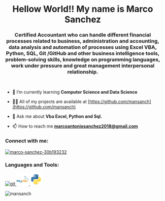 <h1 align="center">Hellow World!! My name is Marco Sanchez</h1>
<h3 align="center">Certified Accountant who can handle different financial processes related to business, administration and accounting, data analysis and automation of processes using Excel VBA, Python, SQL, Git /GitHub and other business intelligence tools, problem-solving skills, knowledge on programming languages, work under pressure and great management interpersonal relationship.</h3>

<p align="left"> <a href="https://twitter.com/" target="blank"><img src="https://img.shields.io/twitter/follow/?logo=twitter&style=for-the-badge" alt="" /></a> </p>

- 🌱 I’m currently learning **Computer Science and Data Science**

- 👨‍💻 All of my projects are available at [https://github.com/mansanch](https://github.com/mansanch)

- 💬 Ask me about **Vba Excel, Python and Sql.**

- 📫 How to reach me **marcoantoniosanchez2018@gmail.com**

<h3 align="left">Connect with me:</h3>
<p align="left">
<a href="https://linkedin.com/in/marco-sanchez-30b193232" target="blank"><img align="center" src="https://raw.githubusercontent.com/rahuldkjain/github-profile-readme-generator/master/src/images/icons/Social/linked-in-alt.svg" alt="marco-sanchez-30b193232" height="30" width="40" /></a>
</p>

<h3 align="left">Languages and Tools:</h3>
<p align="left"> <a href="https://git-scm.com/" target="_blank" rel="noreferrer"> <img src="https://www.vectorlogo.zone/logos/git-scm/git-scm-icon.svg" alt="git" width="40" height="40"/> </a> <a href="https://www.mysql.com/" target="_blank" rel="noreferrer"> <img src="https://raw.githubusercontent.com/devicons/devicon/master/icons/mysql/mysql-original-wordmark.svg" alt="mysql" width="40" height="40"/> </a> <a href="https://www.python.org" target="_blank" rel="noreferrer"> <img src="https://raw.githubusercontent.com/devicons/devicon/master/icons/python/python-original.svg" alt="python" width="40" height="40"/> </a> </p>

<p><img align="center" src="https://github-readme-stats.vercel.app/api/top-langs?username=mansanch&show_icons=true&locale=en&layout=compact" alt="mansanch" /></p>
